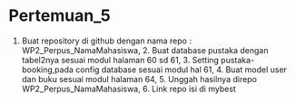 # Pertemuan_5
1. Buat repository di github dengan nama repo : WP2_Perpus_NamaMahasiswa, 2. Buat database pustaka dengan tabel2nya sesuai modul halaman 60 sd 61, 3. Setting pustaka-booking,pada config database sesuai modul hal 61, 4. Buat model user dan buku sesuai modul halaman 64, 5. Unggah hasilnya direpo WP2_Perpus_NamaMahasiswa, 6. Link repo isi di mybest
